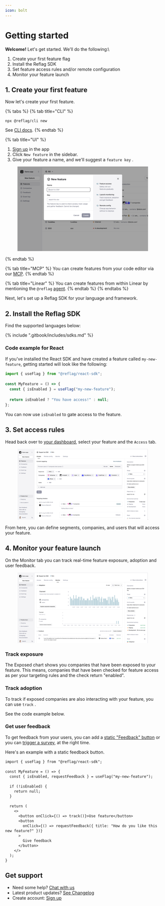 ```yaml
---
icon: bolt
---
```


# Getting started

**Welcome!** Let's get started. We'll do the following:\


1. Create your first feature flag
2. Install the Reflag SDK
3. Set feature access rules and/or remote configuration
4. Monitor your feature launch

## 1. Create your first feature&#x20;

Now let's create your first feature.&#x20;

{% tabs %}
{% tab title="CLI" %}
```
npx @reflag/cli new
```

See [CLI docs](api/cli.md).
{% endtab %}

{% tab title="UI" %}
1. [Sign up](https://app.reflag.com/) in the app
2. Click `New feature` in the sidebar.
3. Give your feature a name, and we'll suggest a `feature key` .

<figure><img src=".gitbook/assets/New feature.png" alt=""><figcaption></figcaption></figure>
{% endtab %}

{% tab title="MCP" %}
You can create features from your code editor via our [MCP](api/mcp.md).
{% endtab %}

{% tab title="Linear" %}
You can create features from within Linear by mentioning the `@reflag` [agent](integrations/linear.md).
{% endtab %}
{% endtabs %}



Next, let's set up a Reflag SDK for your language and framework.

## 2. Install the Reflag SDK

Find the supported languages below:

{% include ".gitbook/includes/sdks.md" %}

### Code example for React

If you've installed the React SDK and have created a feature called `my-new-feature`, getting started will look like the following:

```jsx
import { useFlag } from "@reflag/react-sdk";

const MyFeature = () => {
  const { isEnabled } = useFlag("my-new-feature");

  return isEnabled ? "You have access!" : null;
};
```

You can now use `isEnabled` to gate access to the feature.&#x20;

## 3. Set access rules

Head back over to [your dashboard](https://app.reflag.com/), select your feature and the `Access` tab.

<figure><img src=".gitbook/assets/Access.png" alt=""><figcaption></figcaption></figure>

From here, you can define segments, companies, and users that will access your feature.

## 4. Monitor your feature launch <a href="#next-steps-1" id="next-steps-1"></a>

On the Monitor tab you can track real-time feature exposure, adoption and user feedback.

<figure><img src=".gitbook/assets/Monitor (1).png" alt=""><figcaption></figcaption></figure>

### Track exposure

The Exposed chart shows you companies that have been exposed to your feature. This means, companies that have been checked for feature access as per your targeting rules and the check return "enabled".

### Track adoption

To track if exposed companies are also interacting with your feature, you can use `track` .&#x20;

See the code example below.

### Get user feedback

To get feedback from your users, you can add a [static "Feedback" button](product-handbook/launch-monitor/#static-feedback-button) or you can [trigger a survey](product-handbook/launch-monitor/automated-feedback-surveys.md), at the right time.

Here's an example with a static feedback button.

```tsx
import { useFlag } from "@reflag/react-sdk";

const MyFeature = () => {
  const { isEnabled, requestFeedback } = useFlag("my-new-feature");

  if (!isEnabled) {
    return null;
  }

  return (
    <>
      <button onClick={() => track()}>Use feature</button>
      <button
        onClick={() => requestFeedback({ title: "How do you like this new feature?" })}
      >
        Give feedback
      </button>
    </>
  );
}
```

## Get support

* Need some help? [Chat with us](mailto:hello@reflag.com)
* Latest product updates? [See Changelog](https://reflag.com/changelog)
* Create account: [Sign up](https://app.reflag.com/)
